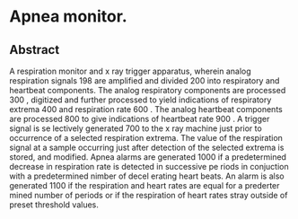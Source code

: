 # Apnea monitor.

## Abstract
A respiration monitor and x ray trigger apparatus, wherein analog respiration signals 198 are amplified and divided 200 into respiratory and heartbeat components. The analog respiratory components are processed 300 , digitized and further processed to yield indications of respiratory extrema 400 and respiration rate 600 . The analog heartbeat components are processed 800 to give indications of heartbeat rate 900 . A trigger signal is se lectively generated 700 to the x ray machine just prior to occurrence of a selected respiration extrema. The value of the respiration signal at a sample occurring just after detection of the selected extrema is stored, and modified. Apnea alarms are generated 1000 if a predetermined decrease in respiration rate is detected in successive pe riods in conjuction with a predetermined nimber of decel erating heart beats. An alarm is also generated 1100 if the respiration and heart rates are equal for a prederter mined number of periods or if the respiration of heart rates stray outside of preset threshold values.